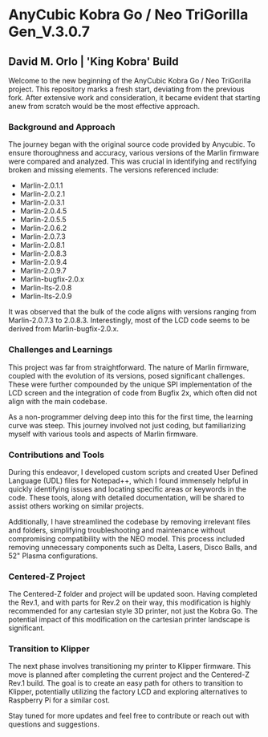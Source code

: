 # AnyCubic Kobra Go / Neo TriGorilla Gen_V.3.0.7
## David M. Orlo | 'King Kobra' Build

Welcome to the new beginning of the AnyCubic Kobra Go / Neo TriGorilla project. This repository marks a fresh start, deviating from the previous fork. After extensive work and consideration, it became evident that starting anew from scratch would be the most effective approach.

### Background and Approach

The journey began with the original source code provided by Anycubic. To ensure thoroughness and accuracy, various versions of the Marlin firmware were compared and analyzed. This was crucial in identifying and rectifying broken and missing elements. The versions referenced include:

- Marlin-2.0.1.1
- Marlin-2.0.2.1
- Marlin-2.0.3.1
- Marlin-2.0.4.5
- Marlin-2.0.5.5
- Marlin-2.0.6.2
- Marlin-2.0.7.3
- Marlin-2.0.8.1
- Marlin-2.0.8.3
- Marlin-2.0.9.4
- Marlin-2.0.9.7
- Marlin-bugfix-2.0.x
- Marlin-Its-2.0.8
- Marlin-Its-2.0.9

It was observed that the bulk of the code aligns with versions ranging from Marlin-2.0.7.3 to 2.0.8.3. Interestingly, most of the LCD code seems to be derived from Marlin-bugfix-2.0.x.

### Challenges and Learnings

This project was far from straightforward. The nature of Marlin firmware, coupled with the evolution of its versions, posed significant challenges. These were further compounded by the unique SPI implementation of the LCD screen and the integration of code from Bugfix 2x, which often did not align with the main codebase.

As a non-programmer delving deep into this for the first time, the learning curve was steep. This journey involved not just coding, but familiarizing myself with various tools and aspects of Marlin firmware.

### Contributions and Tools

During this endeavor, I developed custom scripts and created User Defined Language (UDL) files for Notepad++, which I found immensely helpful in quickly identifying issues and locating specific areas or keywords in the code. These tools, along with detailed documentation, will be shared to assist others working on similar projects.

Additionally, I have streamlined the codebase by removing irrelevant files and folders, simplifying troubleshooting and maintenance without compromising compatibility with the NEO model. This process included removing unnecessary components such as Delta, Lasers, Disco Balls, and 52" Plasma configurations.

### Centered-Z Project

The Centered-Z folder and project will be updated soon. Having completed the Rev.1, and with parts for Rev.2 on their way, this modification is highly recommended for any cartesian style 3D printer, not just the Kobra Go. The potential impact of this modification on the cartesian printer landscape is significant.

### Transition to Klipper

The next phase involves transitioning my printer to Klipper firmware. This move is planned after completing the current project and the Centered-Z Rev.1 build. The goal is to create an easy path for others to transition to Klipper, potentially utilizing the factory LCD and exploring alternatives to Raspberry Pi for a similar cost.

Stay tuned for more updates and feel free to contribute or reach out with questions and suggestions.
